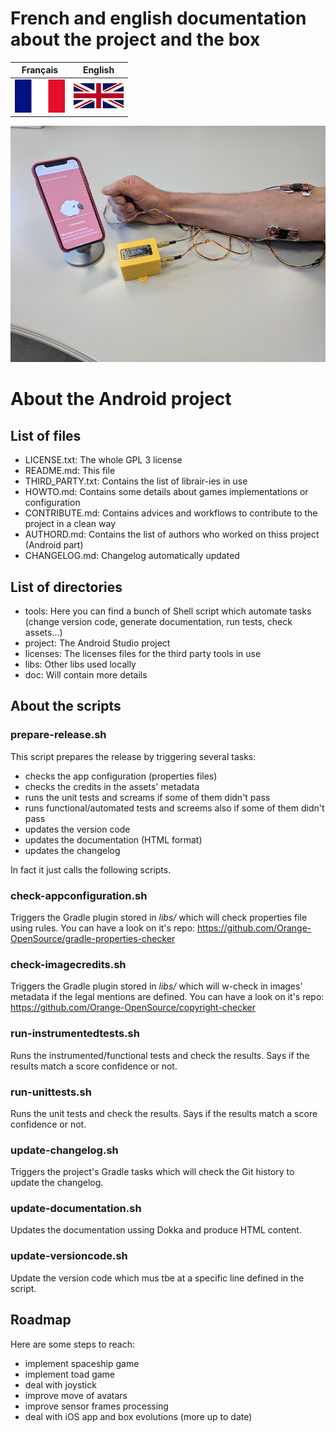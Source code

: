 # French and english documentation about the project and the box

Français | English
------------- | -------------
[![BaahBoxPix](https://github.com/Orange-OpenSource/BaahBox-Arduino/blob/dev/documentation/img/fr.jpg)](https://github.com/Orange-OpenSource/BaahBox-Arduino/blob/dev/documentation/fr/README.md) | [![BaahBoxPix](https://github.com/Orange-OpenSource/BaahBox-Arduino/blob/dev/documentation/img/en.jpg)](https://github.com/Orange-OpenSource/BaahBox-Arduino/blob/dev/documentation/en/README.md)| Content 

![BaahBoxPix](https://github.com/Orange-OpenSource/BaahBox-Arduino/blob/dev/documentation/img/photoBaaBox.jpg)

# About the Android project

## List of files

* LICENSE.txt: The whole GPL 3 license
* README.md: This file
* THIRD_PARTY.txt: Contains the list of librair-ies in use
* HOWTO.md: Contains some details about games implementations or configuration
* CONTRIBUTE.md: Contains advices and workflows to contribute to the project in a clean way
* AUTHORD.md: Contains the list of authors who worked on thiss project (Android part)
* CHANGELOG.md: Changelog automatically updated

## List of directories

* tools: Here you can find a bunch of Shell script which automate tasks (change version code, generate documentation, run tests, check assets...)
* project: The Android Studio project
* licenses: The licenses files for the third party tools in use
* libs: Other libs used locally
* doc: Will contain more details

## About the scripts

### prepare-release.sh

This script prepares the release by triggering several tasks:
* checks the app configuration (properties files)
* checks the credits in the assets' metadata
* runs the unit tests and screams if some of them didn't pass
* runs functional/automated tests and screems also if some of them didn't pass
* updates the version code
* updates the documentation (HTML format)
* updates the changelog

In fact it just calls the following scripts.

### check-appconfiguration.sh

Triggers the Gradle plugin stored in _libs/_ which will check properties file using rules.
You can have a look on it's repo: https://github.com/Orange-OpenSource/gradle-properties-checker

### check-imagecredits.sh

Triggers the Gradle plugin stored in _libs/_ which will w-check in images' metadata if the legal mentions are defined.
You can have a look on it's repo: https://github.com/Orange-OpenSource/copyright-checker

### run-instrumentedtests.sh

Runs the instrumented/functional tests and check the results.
Says if the results match a score confidence or not.

### run-unittests.sh

Runs the unit tests and check the results.
Says if the results match a score confidence or not.

### update-changelog.sh

Triggers the project's Gradle tasks which will check the Git history to update the changelog.

### update-documentation.sh

Updates the documentation ussing Dokka and produce HTML content.

### update-versioncode.sh

Update the version code which mus tbe at a specific line defined in the script.

## Roadmap

Here are some steps to reach:
* implement spaceship game
* implement toad game
* deal with joystick
* improve move of avatars
* improve sensor frames processing
* deal with iOS app and box evolutions (more up to date)